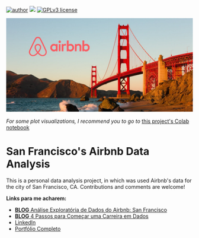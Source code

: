 

[![author](https://img.shields.io/badge/author-lucca.miorelli-red.svg)](https://www.linkedin.com/in/lucca-miorelli/) [![](https://img.shields.io/badge/python-3.7+-blue.svg)](https://www.python.org/downloads/release/python-365/) [![GPLv3 license](https://img.shields.io/badge/License-GPLv3-blue.svg)](http://perso.crans.org/besson/LICENSE.html)

<p align="center">
  <img src="sf_airbnb_lucca.jpeg" >
</p>


*For some plot visualizations, I recommend you to go to* [this project's Colab notebook](https://colab.research.google.com/drive/1Upv_XLRQfO92UFFQHQVzbaw1ZMyRjEre?usp=sharing)

# San Francisco's Airbnb Data Analysis
This is a personal data analysis project, in which was used Airbnb's data for the city of San Francisco, CA. Contributions and comments are welcome!

**Links para me acharem:**
* [**BLOG** Análise Exploratória de Dados do Airbnb: San Francisco](https://medium.com/@lucca.miorelli/an%C3%A1lise-explorat%C3%B3ria-de-dados-do-airbnb-san-francisco-7ef30fb906cf)
* [**BLOG** 4 Passos para Começar uma Carreira em Dados](https://medium.com/@lucca.miorelli/4-passos-para-come%C3%A7ar-na-%C3%A1rea-de-dados-8a79c5da937b)
* [LinkedIn](https://www.linkedin.com/in/lucca-miorelli/)
* [Portfólio Completo](https://github.com/lucca-miorelli/ds_projects)
